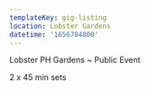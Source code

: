 ```yaml
---
templateKey: gig-listing
location: Lobster Gardens
datetime: '1656784800'
---
```

Lobster PH Gardens ~ Public Event

2 x  45 min sets